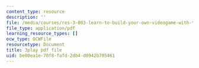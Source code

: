 ```yaml
---
content_type: resource
description: ''
file: /media/courses/res-3-003-learn-to-build-your-own-videogame-with-the-unity-game-engine-and-microsoft-kinect-january-iap-2017/be00ea1e70f8fafd2db4d0942b705461_lKX4aGOzNvo.pdf
file_type: application/pdf
learning_resource_types: []
ocw_type: OCWFile
resourcetype: Document
title: 3play pdf file
uid: be00ea1e-70f8-fafd-2db4-d0942b705461
---
```

